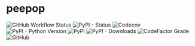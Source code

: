 # peepop

<p float="left">
<img alt="GitHub Workflow Status" src="https://img.shields.io/github/workflow/status/agrawal-rohit/peepop/Build%20and%20Publish">
<img alt="PyPI - Status" src="https://img.shields.io/pypi/status/peepop">
<img alt="Codecov" src="https://img.shields.io/codecov/c/github/agrawal-rohit/peepop">
<img alt="PyPI - Python Version" src="https://img.shields.io/pypi/pyversions/peepop">
<img alt="PyPI" src="https://img.shields.io/pypi/v/peepop">
<img alt="PyPI - Downloads" src="https://img.shields.io/pypi/dd/peepop">
<img alt="CodeFactor Grade" src="https://img.shields.io/codefactor/grade/github/agrawal-rohit/peepop">
<img alt="GitHub" src="https://img.shields.io/github/license/agrawal-rohit/peepop">
</p>
